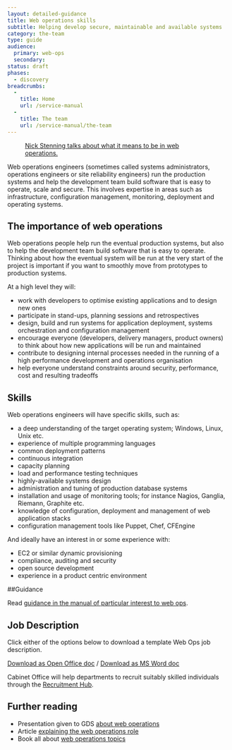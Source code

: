 ```yaml
---
layout: detailed-guidance
title: Web operations skills
subtitle: Helping develop secure, maintainable and available systems
category: the-team
type: guide
audience:
  primary: web-ops
  secondary:
status: draft
phases:
  - discovery
breadcrumbs:
  -
    title: Home
    url: /service-manual
  -
    title: The team
    url: /service-manual/the-team
---
```


<figure class="media-player-wrapper video"><a href="https://www.youtube.com/watch?v=qLR1LnxplAY">Nick Stenning talks about what it means to be in web operations.</a></figure>

Web operations engineers (sometimes called systems administrators, operations
engineers or site reliability engineers) run the production systems and help the development team build software that is easy to operate, scale and secure. This involves expertise in areas such as infrastructure, configuration management, monitoring, deployment and operating systems.

## The importance of web operations

Web operations people help run the eventual production systems, but also to help the development team build software that is easy to operate. Thinking about how the eventual system will be run at the very start of the project is important if you want to smoothly move from prototypes to production systems.

At a high level they will:

* work with developers to optimise existing applications and to design new ones
* participate in stand-ups, planning sessions and retrospectives
* design, build and run systems for application deployment, systems orchestration and configuration management
* encourage everyone (developers, delivery managers, product owners) to think about how new applications will be run and maintained
* contribute to designing internal processes needed in the running of a high performance development and operations organisation
* help everyone understand constraints around security, performance, cost and resulting tradeoffs

## Skills

Web operations engineers will have specific skills, such as:

* a deep understanding of the target operating system; Windows, Linux, Unix etc.
* experience of multiple programming languages
* common deployment patterns
* continuous integration
* capacity planning
* load and performance testing techniques
* highly-available systems design
* administration and tuning of production database systems
* installation and usage of monitoring tools; for instance Nagios, Ganglia, Riemann, Graphite etc.
* knowledge of configuration, deployment and management of web application stacks
* configuration management tools like Puppet, Chef, CFEngine

And ideally have an interest in or some experience with:

* EC2 or similar dynamic provisioning
* compliance, auditing and security
* open source development
* experience in a product centric environment

##Guidance

Read [guidance in the manual of particular interest to web ops](/service-manual/web-ops).

## Job Description

Click either of the options below to download a template Web Ops job description. 

[Download as Open Office doc](/service-manual/the-team/recruitment/WebOps-generic.odt) / [Download as MS Word doc](/service-manual/the-team/recruitment/WebOps-generic.docx) 

Cabinet Office will help departments to recruit suitably skilled individuals through the [Recruitment Hub](/service-manual/the-team/recruitment/hub.html).

## Further reading

* Presentation given to GDS [about web operations](http://www.slideshare.net/garethr/web-operations)
* Article [explaining the web operations role](http://omniti.com/seeds/what-is-web-operations)
* Book all about [web operations topics](http://shop.oreilly.com/product/0636920000136.do)
